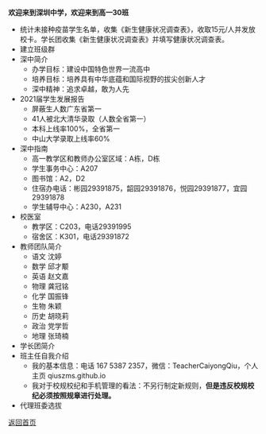 **欢迎来到深圳中学，欢迎来到高一30班**

* 统计未接种疫苗学生名单，收集《新生健康状况调查表》，收取15元/人并发放校卡。学长团收集《新生健康状况调查表》并填写健康状况调查表。
* 建立班级群
* 深中简介
  * 办学目标：建设中国特色世界一流高中
  * 培养目标：培养具有中华底蕴和国际视野的拔尖创新人才
  * 深中精神：追求卓越，敢为人先
* 2021届学生发展报告
  * 屏蔽生人数广东省第一
  * 41人被北大清华录取（人数全省第一）
  * 本科上线率100%，全省第一
  * 中山大学录取上线率60%
* 深中指南
  * 高一教学区和教师办公室区域：A栋，D栋
  * 学生事务中心：A207
  * 图书馆：A2，D2
  * 住宿办电话：彬园29391875，韶园29391876，悦园29391877，宜园29391878
  * 学生辅导中心：A230，A231
* 校医室
  * 教学区：C203，电话29391995
  * 宿舍区：K301，电话29391872
* 教师团队简介
  * 语文 沈婷
  * 数学 邱才颙
  * 英语 赵文嘉
  * 物理 龚冠铭
  * 化学 国振锋
  * 生物 朱颖
  * 历史 胡晓莉
  * 政治 党学哲
  * 地理 张琦楠
* 学长团简介
* 班主任自我介绍
  * 我的基本信息：电话 167 5387 2357，微信：TeacherCaiyongQiu，个人主页 qiuszms.github.io
  * 我对于校规校纪和手机管理的看法：不另行制定新规则，**但是违反校规校纪必须按照规章进行处理。**
* 代理班委选拔

[返回首页](https://qiuszms.github.io)
